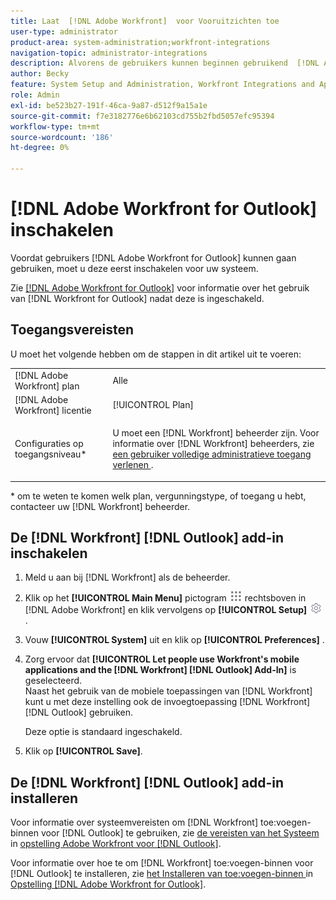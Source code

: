 ```yaml
---
title: Laat  [!DNL Adobe Workfront]  voor Vooruitzichten toe
user-type: administrator
product-area: system-administration;workfront-integrations
navigation-topic: administrator-integrations
description: Alvorens de gebruikers kunnen beginnen gebruikend  [!DNL Adobe Workfront]  voor Vooruitzichten, moet u het eerst voor uw systeem toelaten.
author: Becky
feature: System Setup and Administration, Workfront Integrations and Apps
role: Admin
exl-id: be523b27-191f-46ca-9a87-d512f9a15a1e
source-git-commit: f7e3182776e6b62103cd755b2fbd5057efc95394
workflow-type: tm+mt
source-wordcount: '186'
ht-degree: 0%

---
```


# [!DNL Adobe Workfront for Outlook] inschakelen

Voordat gebruikers [!DNL Adobe Workfront for Outlook] kunnen gaan gebruiken, moet u deze eerst inschakelen voor uw systeem.

Zie [[!DNL Adobe Workfront for Outlook]](../../workfront-integrations-and-apps/using-workfront-with-outlook/workfront-for-outlook.md) voor informatie over het gebruik van [!DNL Workfront for Outlook] nadat deze is ingeschakeld.

## Toegangsvereisten

U moet het volgende hebben om de stappen in dit artikel uit te voeren:

<table style="table-layout:auto"> 
 <col> 
 <col> 
 <tbody> 
  <tr> 
   <td role="rowheader">[!DNL Adobe Workfront] plan</td> 
   <td>Alle</td> 
  </tr> 
  <tr> 
   <td role="rowheader">[!DNL Adobe Workfront] licentie</td> 
   <td>[!UICONTROL Plan]</td> 
  </tr> 
  <tr> 
   <td role="rowheader">Configuraties op toegangsniveau*</td> 
   <td> <p>U moet een [!DNL Workfront] beheerder zijn. Voor informatie over [!DNL Workfront] beheerders, zie <a href="../../administration-and-setup/add-users/configure-and-grant-access/grant-a-user-full-administrative-access.md" class="MCXref xref"> een gebruiker volledige administratieve toegang verlenen </a>.</p> </td> 
  </tr> 
 </tbody> 
</table>

&#42; om te weten te komen welk plan, vergunningstype, of toegang u hebt, contacteer uw [!DNL Workfront] beheerder.

## De [!DNL Workfront] [!DNL Outlook] add-in inschakelen

1. Meld u aan bij [!DNL Workfront] als de beheerder.
1. Klik op het **[!UICONTROL Main Menu]** pictogram ![](assets/main-menu-icon.png) rechtsboven in [!DNL Adobe Workfront] en klik vervolgens op **[!UICONTROL Setup]** ![](assets/gear-icon-settings.png) .

1. Vouw **[!UICONTROL System]** uit en klik op **[!UICONTROL Preferences]** .

1. Zorg ervoor dat **[!UICONTROL Let people use Workfront's mobile applications and the [!DNL Workfront] [!DNL Outlook] Add-In]** is geselecteerd.\
   Naast het gebruik van de mobiele toepassingen van [!DNL Workfront] kunt u met deze instelling ook de invoegtoepassing [!DNL Workfront] [!DNL Outlook] gebruiken.

   Deze optie is standaard ingeschakeld.

1. Klik op **[!UICONTROL Save]**.

## De [!DNL Workfront] [!DNL Outlook] add-in installeren

Voor informatie over systeemvereisten om [!DNL Workfront] toe:voegen-binnen voor [!DNL Outlook] te gebruiken, zie [ de vereisten van het Systeem ](../../workfront-integrations-and-apps/using-workfront-with-outlook/set-up-workfront-for-outlook.md#system-requirements-and-prerequisites) in [ opstelling Adobe Workfront voor  [!DNL Outlook]](../../workfront-integrations-and-apps/using-workfront-with-outlook/set-up-workfront-for-outlook.md).

Voor informatie over hoe te om [!DNL Workfront] toe:voegen-binnen voor [!DNL Outlook] te installeren, zie [ het Installeren van toe:voegen-binnen ](../../workfront-integrations-and-apps/using-workfront-with-outlook/set-up-workfront-for-outlook.md#downloading-and-installing-the-add-in) in [ Opstelling  [!DNL Adobe Workfront for Outlook]](../../workfront-integrations-and-apps/using-workfront-with-outlook/set-up-workfront-for-outlook.md).
